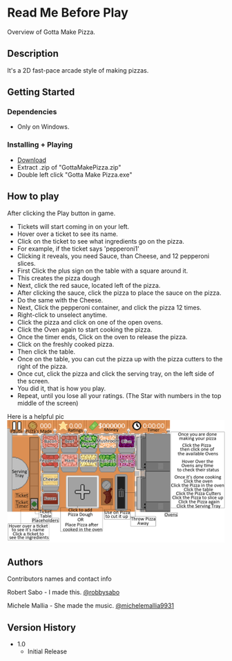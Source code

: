# Read Me Before Play

Overview of Gotta Make Pizza.

## Description

It's a 2D fast-pace arcade style of making pizzas.

## Getting Started

### Dependencies

- Only on Windows.

### Installing + Playing

- [Download](bins/GottaMakePizza.zip)
- Extract .zip of "GottaMakePizza.zip"
- Double left click "Gotta Make Pizza.exe"

## How to play

After clicking the Play button in game.

- Tickets will start coming in on your left.
- Hover over a ticket to see its name.
- Click on the ticket to see what ingredients go on the pizza.
- For example, if the ticket says 'pepperoni1'
- Clicking it reveals, you need Sauce, than Cheese, and 12 pepperoni slices.
- First Click the plus sign on the table with a square around it.
- This creates the pizza dough
- Next, click the red sauce, located left of the pizza.
- After clicking the sauce, click the pizza to place the sauce on the pizza.
- Do the same with the Cheese.
- Next, Click the pepperoni container, and click the pizza 12 times.
- Right-click to unselect anytime.
- Click the pizza and click on one of the open ovens.
- Click the Oven again to start cooking the pizza.
- Once the timer ends, Click on the oven to release the pizza.
- Click on the freshly cooked pizza.
- Then click the table.
- Once on the table, you can cut the pizza up with the pizza cutters to the right of the pizza.
- Once cut, click the pizza and click the serving tray, on the left side of the screen.
- You did it, that is how you play.
- Repeat, until you lose all your ratings. (The Star with numbers in the top middle of the screen)

Here is a helpful pic
![alt text](helpfulgameinfo.png "Helpful game information")

## Authors

Contributors names and contact info

Robert Sabo - I made this.
[@robbysabo](https://github.com/robbysabo)

Michele Mallia - She made the music.
[@michelemallia9931](https://www.youtube.com/@michelemallia9931)

## Version History

- 1.0
  - Initial Release
